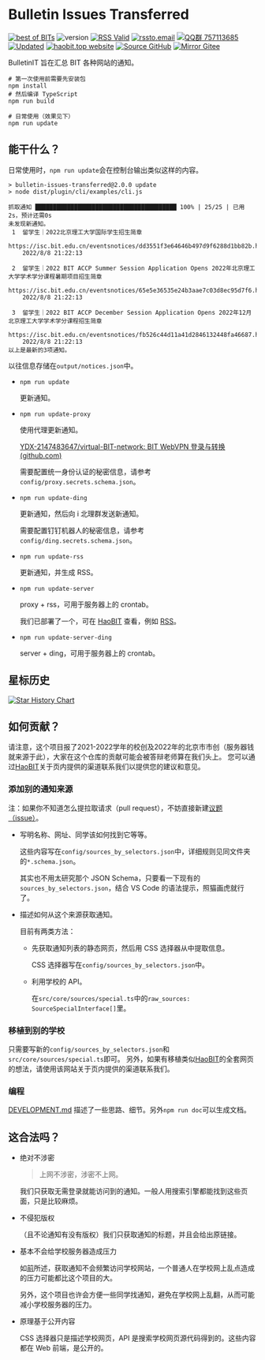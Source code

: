 # Bulletin Issues Transferred

[![best of BITs](https://img.shields.io/endpoint?url=https://raw.githubusercontent.com/YDX-2147483647/best-of-bits/main/config/badge/v1.json)](https://github.com/YDX-2147483647/best-of-bits)
![version](https://img.shields.io/github/package-json/v/YDX-2147483647/bulletin-issues-transferred)
[![RSS Valid](https://img.shields.io/badge/RSS-Valid-orange?logo=rss)](https://validator.w3.org/feed/check.cgi?url=https%3A%2F%2Fhaobit.top%2Ffeed.rss)
[![rssto.email](https://img.shields.io/badge/邮件-rssto.email-pink?logo=maildotru)](https://rssto.email?url=https://haobit.top/feed.rss)
[![QQ群 757113685](https://img.shields.io/badge/QQ群-757113685-0852d6?logo=tencentqq)](https://jq.qq.com/?_wv=1027&k=j13nOAhr)
[![Updated](https://img.shields.io/endpoint?url=https%3A%2F%2Fhaobit.top%2Fbadge)](https://haobit.top/notice/)
[![haobit.top website](https://img.shields.io/website?label=haobit.top&url=https%3A%2F%2Fhaobit.top)](https://uptime.haobit.top/status/server)
[![Source GitHub](https://img.shields.io/badge/Source-GitHub-lightgray?logo=github)](https://github.com/YDX-2147483647/bulletin-issues-transferred/)
[![Mirror Gitee](https://img.shields.io/badge/Mirror-Gitee-red?logo=gitee)](https://gitee.com/YDX-2147483647/bulletin-issues-transferred/)

BulletinIT 旨在汇总 BIT 各种网站的通知。

```shell
# 第一次使用前需要先安装包
npm install
# 然后编译 TypeScript
npm run build

# 日常使用（效果见下）
npm run update
```

## 能干什么？

日常使用时，`npm run update`会在控制台输出类似这样的内容。

```
> bulletin-issues-transferred@2.0.0 update
> node dist/plugin/cli/examples/cli.js

抓取通知 ████████████████████████████████████████ 100% | 25/25 | 已用2s，预计还需0s
未发现新通知。
 1  留学生｜2022北京理工大学国际学生招生简章
    https://isc.bit.edu.cn/eventsnotices/dd3551f3e64646b497d9f6288d1bb82b.htm
    2022/8/8 21:22:13

 2  留学生｜2022 BIT ACCP Summer Session Application Opens 2022年北京理工大学学术学分课程暑期项目招生简章
    https://isc.bit.edu.cn/eventsnotices/65e5e36535e24b3aae7c03d8ec95d7f6.htm
    2022/8/8 21:22:13

 3  留学生｜2022 BIT ACCP December Session Application Opens 2022年12月北京理工大学学术学分课程招生简章
    https://isc.bit.edu.cn/eventsnotices/fb526c44d11a41d2846132448fa46687.htm
    2022/8/8 21:22:13
以上是最新的3项通知。
```

以往信息存储在`output/notices.json`中。

- `npm run update`

  更新通知。

- `npm run update-proxy`

  使用代理更新通知。

  [YDX-2147483647/virtual-BIT-network: BIT WebVPN 登录与转换 (github.com)](https://github.com/YDX-2147483647/virtual-BIT-network)

  需要配置统一身份认证的秘密信息，请参考`config/proxy.secrets.schema.json`。

- `npm run update-ding`

  更新通知，然后向 i 北理群发送新通知。

  需要配置钉钉机器人的秘密信息，请参考`config/ding.secrets.schema.json`。

- `npm run update-rss`

  更新通知，并生成 RSS。

- `npm run update-server`

  proxy + rss，可用于服务器上的 crontab。

  我们已部署了一个，可在 [HaoBIT](https://haobit.top/notice/) 查看，例如 [RSS](http://haobit.top/feed.rss)。

- `npm run update-server-ding`

  server + ding，可用于服务器上的 crontab。

## 星标历史

[![Star History Chart](https://api.star-history.com/svg?repos=YDX-2147483647/bulletin-issues-transferred&type=Date)](https://star-history.com/#YDX-2147483647/bulletin-issues-transferred&Date)

## 如何贡献？

请注意，这个项目报了2021-2022学年的校创及2022年的北京市市创（服务器钱就来源于此），大家在这个仓库的贡献可能会被答辩老师算在我们头上。
您可以通过[HaoBIT](https://haobit.top/)关于页内提供的渠道联系我们以提供您的建议和意见。

### 添加别的通知来源

注：如果你不知道怎么提拉取请求（pull request），不妨直接新建[议题（issue）](https://github.com/YDX-2147483647/bulletin-issues-transferred/issues/new/choose)。

- 写明名称、网址、同学该如何找到它等等。

  这些内容写在`config/sources_by_selectors.json`中，详细规则见同文件夹的`*.schema.json`。

  其实也不用太研究那个 JSON Schema，只要看一下现有的`sources_by_selectors.json`，结合 VS Code 的语法提示，照猫画虎就行了。

- 描述如何从这个来源获取通知。

  目前有两类方法：

  - 先获取通知列表的静态网页，然后用 CSS 选择器从中提取信息。

    CSS 选择器写在`config/sources_by_selectors.json`中。

  - 利用学校的 API。

    在`src/core/sources/special.ts`中的`raw_sources: SourceSpecialInterface[]`里。

### 移植到别的学校

只需要写新的`config/sources_by_selectors.json`和`src/core/sources/special.ts`即可。
另外，如果有移植类似[HaoBIT](https://haobit.top/)的全套网页的想法，请使用该网站关于页内提供的渠道联系我们。

### 编程

[DEVELOPMENT.md](./DEVELOPMENT.md) 描述了一些思路、细节。另外`npm run doc`可以生成文档。

## 这合法吗？

- 绝对不涉密

  > 上网不涉密，涉密不上网。

  我们只获取无需登录就能访问到的通知。一般人用搜索引擎都能找到这些页面，只是比较麻烦。

- 不侵犯版权

  （且不论通知有没有版权）我们只获取通知的标题，并且会给出原链接。

- 基本不会给学校服务器造成压力

  如[前](#添加别的通知来源)所述，获取通知不会频繁访问学校网站，一个普通人在学校网上乱点造成的压力可能都比这个项目的大。

  另外，这个项目也许会方便一些同学找通知，避免在学校网上乱翻，从而可能减小学校服务器的压力。

- 原理基于公开内容

  CSS 选择器只是描述学校网页，API 是搜索学校网页源代码得到的。这些内容都在 Web 前端，是公开的。
